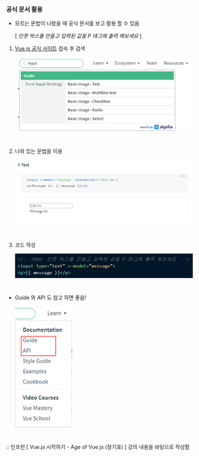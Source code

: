### 공식 문서 활용
- 모르는 문법이 나왔을 때 공식 문서를 보고 활용 할 수 있음   
   
  [  *인풋 박스를 만들고 입력된 값을 P 태그에 출력 해보세요*  ] 

1. [Vue.js 공식 사이트](https://vuejs.org/) 접속 후 검색   

   <img src="/Vue/img/공식문서1.png">
#   
2. 나와 있는 문법을 이용   

   <img src="/Vue/img/공식문서2.png">
#
3. 코드 작성   

   <img src="/Vue/img/공식문서0.png">   
#
- Guide 와 API 도 참고 하면 좋음!   
   
   <img src="/Vue/img/공식문서3.png">
#
:: 인프런 [ Vue.js 시작하기 - Age of Vue.js (장기효) ] 강의 내용을 바탕으로 작성함



